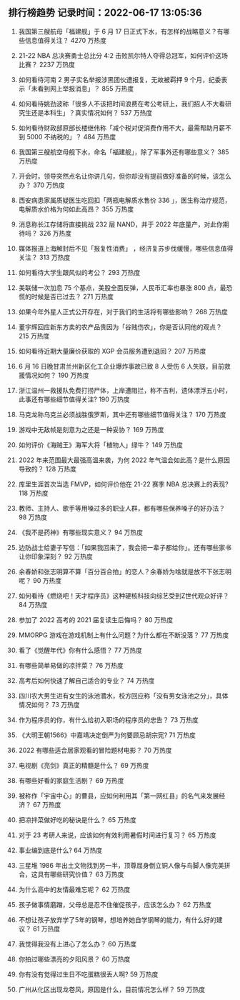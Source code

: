
## 排行榜趋势 记录时间：2022-06-17 13:05:36
  
  1. 我国第三艘航母「福建舰」于 6 月 17 日正式下水，有怎样的战略意义？有哪些信息值得关注？ 4270 万热度
    
  2. 21-22 NBA 总决赛勇士总比分 4:2 击败凯尔特人夺得总冠军，如何评价这场比赛？ 2237 万热度
    
  3. 如何看待河南 2 男子实名举报涉黑团伙遭报复，无故被羁押 9 个月，纪委表示「未看到网上举报消息」？ 855 万热度
    
  4. 如何看待姚劲波称「很多人不该把时间浪费在考公考研上，我们招人不大看研究生还是本科生」？真实情况如何？ 537 万热度
    
  5. 如何看待财政部原部长楼继伟称「减个税对促消费作用不大，最需帮助月薪不到 5000 不纳税的」？ 484 万热度
    
  6. 我国第三艘航空母舰下水，命名「福建舰」，除了军事外还有哪些意义？ 385 万热度
    
  7. 开会时，领导突然点名让你讲几句，但你却没有提前做好准备的时候，该怎么办？ 370 万热度
    
  8. 西安病患家属质疑医生吃回扣「两瓶电解质水售价 336 」，医生称治疗规范，电解质水价格为何如此高昂？ 355 万热度
    
  9. 消息称长江存储将直接挑战 232 层 NAND，并于 2022 年底量产，对此你期待吗？ 326 万热度
    
  10. 媒体报道上海解封后不见「报复性消费」 ，经济复苏步伐缓慢，哪些信息值得关注？ 313 万热度
    
  11. 如何看待大学生跟风似的考公？ 293 万热度
    
  12. 美联储一次加息 75 个基点，美股全面反弹，人民币汇率也暴涨 800 点，最恐慌的时候是否已过去？ 271 万热度
    
  13. 如果今年外星人正式公开存在，对于我们的生活将有哪些影响？ 268 万热度
    
  14. 董宇辉回应新东方卖的农产品贵因为「谷贱伤农」，你是否认同他的观点？ 215 万热度
    
  15. 如何看待近期大量廉价获取的 XGP 会员服务遭到退回？ 207 万热度
    
  16. 6 月 16 日晚甘肃兰州新区化工企业爆炸事故已致 8 人受伤 6 人失联，目前救援情况如何？ 190 万热度
    
  17. 浙江温州一救援队免费打捞尸体，上岸遭阻拦，称不吉利，遗体漂浮五小时，此事还有哪些细节值得关注? 190 万热度
    
  18. 马克龙称乌克兰必须战胜俄罗斯，其中还有哪些细节值得关注？ 170 万热度
    
  19. 游戏中无敌帧是刻意为之还是一种妥协？ 169 万热度
    
  20. 如何评价《海贼王》海军大将「植物人」绿牛？ 149 万热度
    
  21. 2022 年来范围最大最强高温来袭，为何 2022 年气温会如此高？是什么原因导致的？ 128 万热度
    
  22. 库里生涯首次当选 FMVP，如何评价他在 21-22 赛季 NBA 总决赛上的表现? 118 万热度
    
  23. 教师、主持人、歌手等用嗓过多的职业人群，都有哪些保养嗓子的好办法？ 98 万热度
    
  24. 《我不是药神》有哪些现实意义？ 94 万热度
    
  25. 边防战士给妻子写信：「如果我回来了，我会把一辈子都给你」。还有哪些家书让你印象深刻？ 92 万热度
    
  26. 余春娇和张志明算不算「百分百合拍」的恋人？余春娇为啥就是放不下张志明呢？ 90 万热度
    
  27. 如何看待《燃烧吧！天才程序员》这种硬核科技向综艺受到Z世代观众好评？ 84 万热度
    
  28. 参加了 2022 高考的 2021 届复读生后悔吗？ 80 万热度
    
  29. MMORPG 游戏在游戏机制上有什么问题？为什么都在不断没落？ 77 万热度
    
  30. 看了《觉醒年代》你有什么感悟？ 77 万热度
    
  31. 有哪些简单易做的凉拌菜？ 76 万热度
    
  32. 高考后如何快速了解自己适合的专业？ 74 万热度
    
  33. 四川农大男生进有女生的泳池潜水，校方回应称「没有男女泳池之分」，具体情况如何？ 73 万热度
    
  34. 作为程序员的你，有什么给初入职场的程序员的忠告？ 73 万热度
    
  35. 《大明王朝1566》中嘉靖决定倒严为何要顾忌胡宗宪? 71 万热度
    
  36. 2022 有哪些适合居家观看的冒险题材电影？ 70 万热度
    
  37. 电视剧《亮剑》真正的精髓是什么？ 69 万热度
    
  38. 有哪些好看的家庭生活剧？ 69 万热度
    
  39. 被称作「宇宙中心」的曹县，应如何利用其「第一网红县」的名气来发展经济？ 67 万热度
    
  40. 把凉拌菜做好吃的秘诀是什么？ 65 万热度
    
  41. 对于 23 考研人来说，应该如何有效利用暑假时间进行复习？ 65 万热度
    
  42. 事业编到底是什么? 64 万热度
    
  43. 三星堆 1986 年出土文物找到另一半，顶尊屈身倒立铜人像与鸟脚人像完美拼合，这具有哪些研究价值？ 63 万热度
    
  44. 为什么高中的友情最难忘呢？ 62 万热度
    
  45. 孩子做事情磨蹭，父母总是忍不住催促孩子，应该怎么办？ 62 万热度
    
  46. 不想让孩子放弃学了5年的钢琴，想培养她自学钢琴的能力，有什么好的建议？ 61 万热度
    
  47. 我觉得我没有上进心了怎么办？ 60 万热度
    
  48. 你拍过哪些漂亮的夕阳风景？ 60 万热度
    
  49. 你有没有觉得过生日不吃蛋糕很丢人啊? 59 万热度
    
  50. 广州从化区出现龙卷风，原因是什么，目前情况怎么样？ 59 万热度
    